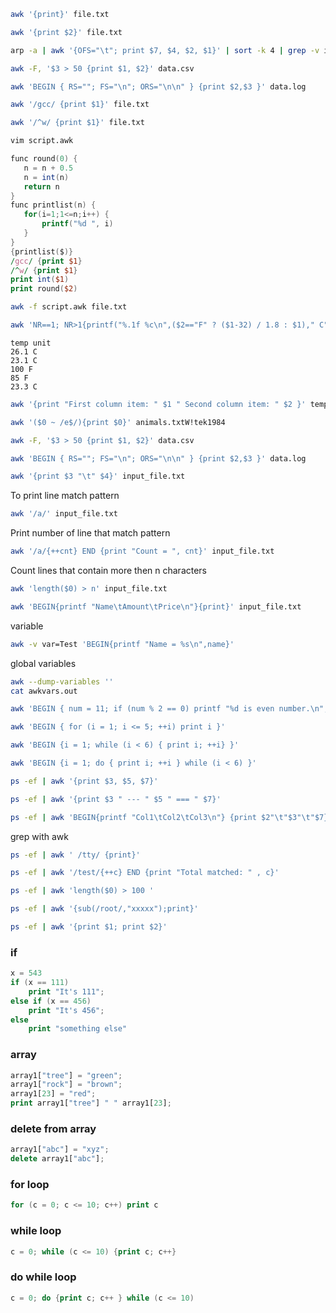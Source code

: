 ```bash
awk '{print}' file.txt
```
```bash
awk '{print $2}' file.txt
```
```bash
arp -a | awk '{OFS="\t"; print $7, $4, $2, $1}' | sort -k 4 | grep -v incomplete 
```
```bash
awk -F, '$3 > 50 {print $1, $2}' data.csv
```
```bash
awk 'BEGIN { RS=""; FS="\n"; ORS="\n\n" } {print $2,$3 }' data.log
```
```bash
awk '/gcc/ {print $1}' file.txt
```
```bash
awk '/^w/ {print $1}' file.txt
```

```bash
vim script.awk
```
```awk
func round(0) {
   n = n + 0.5
   n = int(n)
   return n
}
func printlist(n) {
   for(i=1;1<=n;i++) {
       printf("%d ", i)
   }
}
{printlist($)}
/gcc/ {print $1}
/^w/ {print $1}
print int($1)
print round($2)
```
```bash
awk -f script.awk file.txt
```
```bash
awk 'NR==1; NR>1{printf("%.1f %c\n",($2=="F" ? ($1-32) / 1.8 : $1)," C")}' temps.csv
```
```csv
temp unit
26.1 C
23.1 C
100 F
85 F
23.3 C
```
```bash
awk '{print "First column item: " $1 " Second column item: " $2 }' temps.csv
```
```bash
awk '($0 ~ /e$/){print $0}' animals.txtW!tek1984

```
```bash
awk -F, '$3 > 50 {print $1, $2}' data.csv
```
```bash
awk 'BEGIN { RS=""; FS="\n"; ORS="\n\n" } {print $2,$3 }' data.log
```

```bash
awk '{print $3 "\t" $4}' input_file.txt
```
To print line match pattern
```bash
awk '/a/' input_file.txt
```
Print number of line that match pattern
```bash
awk '/a/{++cnt} END {print "Count = ", cnt}' input_file.txt
```
Count lines that contain more then n characters
```bash
awk 'length($0) > n' input_file.txt
```
```bash
awk 'BEGIN{printf "Name\tAmount\tPrice\n"}{print}' input_file.txt
```
variable
```bash
awk -v var=Test 'BEGIN{printf "Name = %s\n",name}'
```
global variables
```bash
awk --dump-variables ''
cat awkvars.out
```
```bash
awk 'BEGIN { num = 11; if (num % 2 == 0) printf "%d is even number.\n", num; else printf "%d is odd number.\n", num}'
```
```bash
awk 'BEGIN { for (i = 1; i <= 5; ++i) print i }'
```
```bash
awk 'BEGIN {i = 1; while (i < 6) { print i; ++i} }'
```
```bash
awk 'BEGIN {i = 1; do { print i; ++i } while (i < 6) }'
```
```bash
ps -ef | awk '{print $3, $5, $7}'
```
```bash
ps -ef | awk '{print $3 " --- " $5 " === " $7}'
```
```bash
ps -ef | awk 'BEGIN{printf "Col1\tCol2\tCol3\n"} {print $2"\t"$3"\t"$7} END{print "Done"}'  
```
grep with awk
```bash
ps -ef | awk ' /tty/ {print}'
```
```bash
ps -ef | awk '/test/{++c} END {print "Total matched: " , c}'
```
```bash
ps -ef | awk 'length($0) > 100 '
```
```bash
ps -ef | awk '{sub(/root/,"xxxxx");print}'
```
```bash
ps -ef | awk '{print $1; print $2}'
```

### if
```awk
x = 543
if (x == 111)
	print "It's 111";
else if (x == 456)
	print "It's 456";
else
	print "something else"
```
### array
```awk
array1["tree"] = "green";
array1["rock"] = "brown";
array1[23] = "red";
print array1["tree"] " " array1[23];
```
### delete from array
```awk
array1["abc"] = "xyz";
delete array1["abc"];
```
### for loop
```awk
for (c = 0; c <= 10; c++) print c
```
### while loop
```awk
c = 0; while (c <= 10) {print c; c++}
```
### do while loop
```awk
c = 0; do {print c; c++ } while (c <= 10)
```